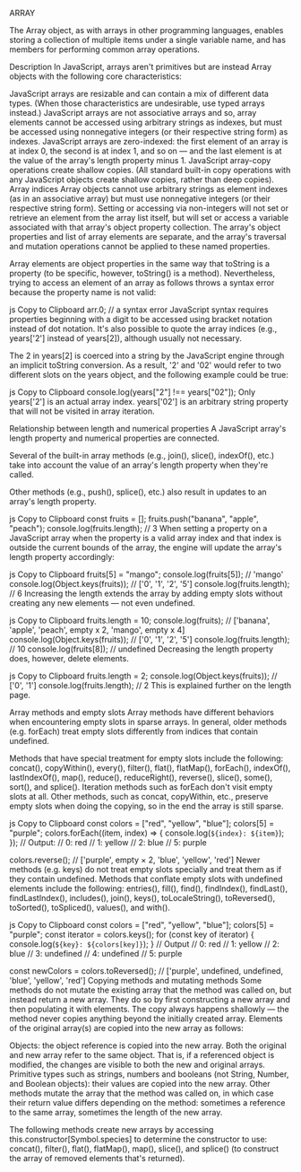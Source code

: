 ARRAY

The Array object, as with arrays in other programming languages, enables storing a collection of multiple items under a single variable name, and has members for performing common array operations.

Description
In JavaScript, arrays aren't primitives but are instead Array objects with the following core characteristics:

JavaScript arrays are resizable and can contain a mix of different data types. (When those characteristics are undesirable, use typed arrays instead.)
JavaScript arrays are not associative arrays and so, array elements cannot be accessed using arbitrary strings as indexes, but must be accessed using nonnegative integers (or their respective string form) as indexes.
JavaScript arrays are zero-indexed: the first element of an array is at index 0, the second is at index 1, and so on — and the last element is at the value of the array's length property minus 1.
JavaScript array-copy operations create shallow copies. (All standard built-in copy operations with any JavaScript objects create shallow copies, rather than deep copies).
Array indices
Array objects cannot use arbitrary strings as element indexes (as in an associative array) but must use nonnegative integers (or their respective string form). Setting or accessing via non-integers will not set or retrieve an element from the array list itself, but will set or access a variable associated with that array's object property collection. The array's object properties and list of array elements are separate, and the array's traversal and mutation operations cannot be applied to these named properties.

Array elements are object properties in the same way that toString is a property (to be specific, however, toString() is a method). Nevertheless, trying to access an element of an array as follows throws a syntax error because the property name is not valid:

js
Copy to Clipboard
arr.0; // a syntax error
JavaScript syntax requires properties beginning with a digit to be accessed using bracket notation instead of dot notation. It's also possible to quote the array indices (e.g., years['2'] instead of years[2]), although usually not necessary.

The 2 in years[2] is coerced into a string by the JavaScript engine through an implicit toString conversion. As a result, '2' and '02' would refer to two different slots on the years object, and the following example could be true:

js
Copy to Clipboard
console.log(years["2"] !== years["02"]);
Only years['2'] is an actual array index. years['02'] is an arbitrary string property that will not be visited in array iteration.

Relationship between length and numerical properties
A JavaScript array's length property and numerical properties are connected.

Several of the built-in array methods (e.g., join(), slice(), indexOf(), etc.) take into account the value of an array's length property when they're called.

Other methods (e.g., push(), splice(), etc.) also result in updates to an array's length property.

js
Copy to Clipboard
const fruits = [];
fruits.push("banana", "apple", "peach");
console.log(fruits.length); // 3
When setting a property on a JavaScript array when the property is a valid array index and that index is outside the current bounds of the array, the engine will update the array's length property accordingly:

js
Copy to Clipboard
fruits[5] = "mango";
console.log(fruits[5]); // 'mango'
console.log(Object.keys(fruits)); // ['0', '1', '2', '5']
console.log(fruits.length); // 6
Increasing the length extends the array by adding empty slots without creating any new elements — not even undefined.

js
Copy to Clipboard
fruits.length = 10;
console.log(fruits); // ['banana', 'apple', 'peach', empty x 2, 'mango', empty x 4]
console.log(Object.keys(fruits)); // ['0', '1', '2', '5']
console.log(fruits.length); // 10
console.log(fruits[8]); // undefined
Decreasing the length property does, however, delete elements.

js
Copy to Clipboard
fruits.length = 2;
console.log(Object.keys(fruits)); // ['0', '1']
console.log(fruits.length); // 2
This is explained further on the length page.

Array methods and empty slots
Array methods have different behaviors when encountering empty slots in sparse arrays. In general, older methods (e.g. forEach) treat empty slots differently from indices that contain undefined.

Methods that have special treatment for empty slots include the following: concat(), copyWithin(), every(), filter(), flat(), flatMap(), forEach(), indexOf(), lastIndexOf(), map(), reduce(), reduceRight(), reverse(), slice(), some(), sort(), and splice(). Iteration methods such as forEach don't visit empty slots at all. Other methods, such as concat, copyWithin, etc., preserve empty slots when doing the copying, so in the end the array is still sparse.

js
Copy to Clipboard
const colors = ["red", "yellow", "blue"];
colors[5] = "purple";
colors.forEach((item, index) => {
  console.log(`${index}: ${item}`);
});
// Output:
// 0: red
// 1: yellow
// 2: blue
// 5: purple

colors.reverse(); // ['purple', empty × 2, 'blue', 'yellow', 'red']
Newer methods (e.g. keys) do not treat empty slots specially and treat them as if they contain undefined. Methods that conflate empty slots with undefined elements include the following: entries(), fill(), find(), findIndex(), findLast(), findLastIndex(), includes(), join(), keys(), toLocaleString(), toReversed(), toSorted(), toSpliced(), values(), and with().

js
Copy to Clipboard
const colors = ["red", "yellow", "blue"];
colors[5] = "purple";
const iterator = colors.keys();
for (const key of iterator) {
  console.log(`${key}: ${colors[key]}`);
}
// Output
// 0: red
// 1: yellow
// 2: blue
// 3: undefined
// 4: undefined
// 5: purple

const newColors = colors.toReversed(); // ['purple', undefined, undefined, 'blue', 'yellow', 'red']
Copying methods and mutating methods
Some methods do not mutate the existing array that the method was called on, but instead return a new array. They do so by first constructing a new array and then populating it with elements. The copy always happens shallowly — the method never copies anything beyond the initially created array. Elements of the original array(s) are copied into the new array as follows:

Objects: the object reference is copied into the new array. Both the original and new array refer to the same object. That is, if a referenced object is modified, the changes are visible to both the new and original arrays.
Primitive types such as strings, numbers and booleans (not String, Number, and Boolean objects): their values are copied into the new array.
Other methods mutate the array that the method was called on, in which case their return value differs depending on the method: sometimes a reference to the same array, sometimes the length of the new array.

The following methods create new arrays by accessing this.constructor[Symbol.species] to determine the constructor to use: concat(), filter(), flat(), flatMap(), map(), slice(), and splice() (to construct the array of removed elements that's returned).
